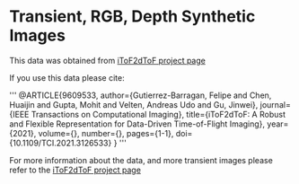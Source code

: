 # Transient, RGB, Depth Synthetic Images

This data was obtained from [iToF2dToF project page](http://pages.cs.wisc.edu/~felipe/project-pages/2021-itof2dtof/)

If you use this data please cite:

'''
    @ARTICLE{9609533,
        author={Gutierrez-Barragan, Felipe and Chen, Huaijin and Gupta, Mohit and Velten, Andreas Udo and Gu, Jinwei},
        journal={IEEE Transactions on Computational Imaging}, 
        title={iToF2dToF: A Robust and Flexible Representation for Data-Driven Time-of-Flight Imaging}, 
        year={2021},
        volume={},
        number={},
        pages={1-1},
        doi={10.1109/TCI.2021.3126533}
    }
'''

For more information about the data, and more transient images please refer to the [iToF2dToF project page](http://pages.cs.wisc.edu/~felipe/project-pages/2021-itof2dtof/)
